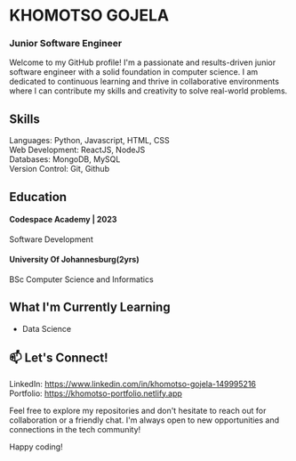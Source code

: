 # KHOMOTSO GOJELA
### Junior Software Engineer

Welcome to my GitHub profile! I'm a passionate and results-driven junior software engineer with a solid foundation in computer science. I am dedicated to continuous learning and thrive in collaborative environments where I can contribute my skills and creativity to solve real-world problems.

## Skills
Languages: Python, Javascript, HTML, CSS<br>
Web Development: ReactJS, NodeJS<br>
Databases: MongoDB, MySQL<br>
Version Control: Git, Github<br>

## Education
#### Codespace Academy | 2023   
Software Development

#### University Of Johannesburg(2yrs)   
BSc Computer Science and Informatics

## What I'm Currently Learning   
* Data Science

## 📫 Let's Connect!
LinkedIn: https://www.linkedin.com/in/khomotso-gojela-149995216   
Portfolio: https://khomotso-portfolio.netlify.app   

Feel free to explore my repositories and don't hesitate to reach out for collaboration or a friendly chat. I'm always open to new opportunities and connections in the tech community!

Happy coding! 
